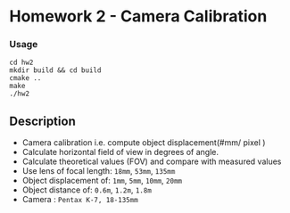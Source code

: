 # Homework 2 - Camera Calibration

### Usage
```
cd hw2
mkdir build && cd build
cmake ..
make
./hw2
```

## Description
* Camera calibration i.e. compute object displacement(#mm/ pixel )
* Calculate horizontal field of view in degrees of angle.
* Calculate theoretical values (FOV) and compare with measured values
* Use lens of focal length: `18mm`, `53mm`, `135mm`
* Object displacement of: `1mm`, `5mm`, `10mm`, `20mm`
* Object distance of: `0.6m`, `1.2m`, `1.8m`
* Camera : `Pentax K-7, 18-135mm`
